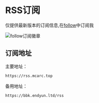# RSS订阅

仅提供最新版本的订阅信息,在[follow](https://app.follow.is/share/feeds/150390571174531072)中订阅我

![follow订阅徽章](https://badge.follow.is/feed/150390571174531072?color=FF5C00&labelColor=black&style=flat-square)

## 订阅地址

主要地址：

```bash
https://rss.mcarc.top
```

备用地址：

```bash
https://bbk.endyun.ltd/rss
```